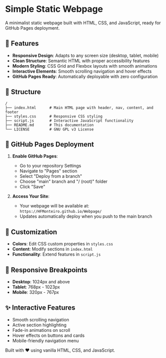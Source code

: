 # Simple Static Webpage

A minimalist static webpage built with HTML, CSS, and JavaScript, ready for GitHub Pages deployment.

## 🌟 Features

- **Responsive Design**: Adapts to any screen size (desktop, tablet, mobile)
- **Clean Structure**: Semantic HTML with proper accessibility features
- **Modern Styling**: CSS Grid and Flexbox layouts with smooth animations
- **Interactive Elements**: Smooth scrolling navigation and hover effects
- **GitHub Pages Ready**: Automatically deployable with zero configuration

## 📁 Structure

```
/
├── index.html      # Main HTML page with header, nav, content, and footer
├── styles.css      # Responsive CSS styling
├── script.js       # Interactive JavaScript functionality
├── README.md       # This documentation
└── LICENSE         # GNU GPL v3 License
```

## 🚀 GitHub Pages Deployment

1. **Enable GitHub Pages**:
   - Go to your repository Settings
   - Navigate to "Pages" section
   - Select "Deploy from a branch"
   - Choose "main" branch and "/ (root)" folder
   - Click "Save"

2. **Access Your Site**:
   - Your webpage will be available at: `https://HFMonteiro.github.io/Webpage/`
   - Updates automatically deploy when you push to the main branch

## 🎨 Customization

- **Colors**: Edit CSS custom properties in `styles.css`
- **Content**: Modify sections in `index.html`
- **Functionality**: Extend features in `script.js`

## 📱 Responsive Breakpoints

- **Desktop**: 1024px and above
- **Tablet**: 768px - 1023px
- **Mobile**: 320px - 767px

## ✨ Interactive Features

- Smooth scrolling navigation
- Active section highlighting
- Fade-in animations on scroll
- Hover effects on buttons and cards
- Mobile-friendly navigation menu

Built with ❤️ using vanilla HTML, CSS, and JavaScript.

